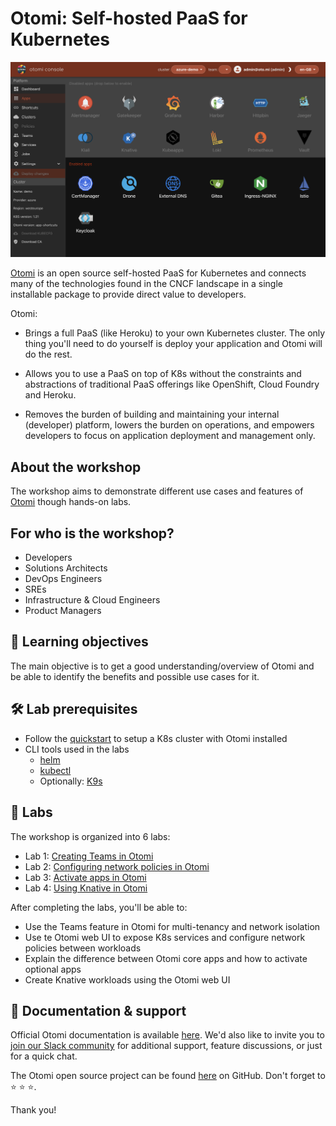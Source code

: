# Otomi: Self-hosted PaaS for Kubernetes

<img src="./otomi-console.png" alt="otomi-screenshot"/>

[Otomi](https://otomi.io/) is an open source self-hosted PaaS for Kubernetes and connects many of the technologies found in the CNCF landscape in a single installable package to provide direct value to developers.

Otomi:

- Brings a full PaaS (like Heroku) to your own Kubernetes cluster. The only thing you'll need to do yourself is deploy your application and Otomi will do the rest.

- Allows you to use a PaaS on top of K8s without the constraints and abstractions of traditional PaaS offerings like OpenShift, Cloud Foundry and Heroku.

- Removes the burden of building and maintaining your internal (developer) platform, lowers the burden on operations, and empowers developers to focus on application deployment and management only.

## About the workshop

The workshop aims to demonstrate different use cases and features of [Otomi](https://github.com/redkubes/otomi-core) though hands-on labs.

## For who is the workshop?

- Developers
- Solutions Architects
- DevOps Engineers
- SREs
- Infrastructure & Cloud Engineers
- Product Managers

## 🎊 Learning objectives

The main objective is to get a good understanding/overview of Otomi and be able to identify the benefits and possible use cases for it.

## 🛠 Lab prerequisites

- Follow the [quickstart](https://github.com/redkubes/otomi-core) to setup a K8s cluster with Otomi installed
- CLI tools used in the labs
   - [helm](https://helm.sh/docs/intro/install/)
   - [kubectl](https://kubernetes.io/docs/tasks/tools/)
   - Optionally: [K9s](https://kubernetes.io/docs/tasks/tools/)

## 🚀 Labs

The workshop is organized into 6 labs:

- Lab 1: [Creating Teams in Otomi](labs/1_create_team/README.md)
- Lab 2: [Configuring network policies in Otomi](labs/2_netpols/README.md)
- Lab 3: [Activate apps in Otomi](labs/3_activate_apps/README.md)
- Lab 4: [Using Knative in Otomi](labs/4_knative/README.md)

After completing the labs, you'll be able to:

- Use the Teams feature in Otomi for multi-tenancy and network isolation
- Use te Otomi web UI to expose K8s services and configure network policies between workloads
- Explain the difference between Otomi core apps and how to activate optional apps
- Create Knative workloads using the Otomi web UI

## 📖 Documentation & support

Official Otomi documentation is available [here](https://otomi.io). We'd also like to invite you to [join our Slack community](https://otomi.slack.com/join/shared_invite/zt-12h11e8aa-6po4NWhhpMXxT~nffDsYqA#/shared-invite/email) for additional support, feature discussions, or just for a quick chat.

The Otomi open source project can be found [here](https://github.com/redkubes/otomi-core) on GitHub. Don't forget to ⭐️ ⭐️ ⭐️.

Thank you!
